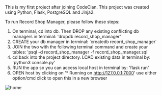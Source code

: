 This is my first project after joining CodeClan. This project was created using Python, Flask, PostgreSQL and Jinja2. 

To run Record Shop Manager, please follow these steps:

1. On terminal, cd into db. Then DROP any existing conflicting db managers in terminal: 'dropdb record_shop_manager'
2. CREATE your db manager in terminal: 'createdb record_shop_manager'
3. JOIN the two with the following terminal command and create your tables: 'psql -d record_shop_manager -f record_shop_manager.sql'
4. cd back into the project directory. LOAD existing data in terminal by: 'python3 console.py'
5. RUN the app so you can access local host in terminal by: 'flask run'
6. OPEN host by clicking on '* Running on http://127.0.0.1:7000' use either option/cmd click to open this in a new browser


![home](https://user-images.githubusercontent.com/91882718/216092521-a6457abb-f652-419e-b25c-c09a34d6638a.png)
